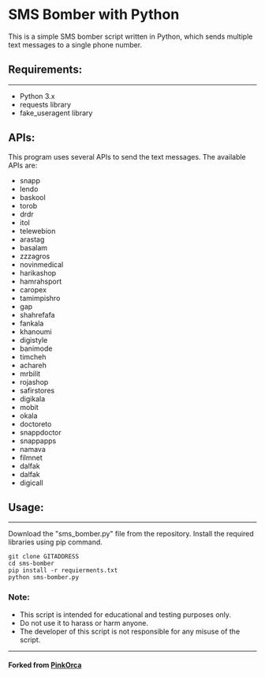# SMS Bomber with Python
This is a simple SMS bomber script written in Python, which sends multiple text messages to a single phone number.

## Requirements:
___
- Python 3.x
- requests library
- fake_useragent library

## APIs:
This program uses several APIs to send the text messages. The available APIs are:

- snapp
- lendo
- baskool
- torob
- drdr
- itol
- telewebion
- arastag
- basalam
- zzzagros
- novinmedical
- harikashop
- hamrahsport
- caropex
- tamimpishro
- gap
- shahrefafa
- fankala
- khanoumi
- digistyle
- banimode
- timcheh
- achareh
- mrbilit
- rojashop
- safirstores
- digikala
- mobit
- okala
- doctoreto
- snappdoctor
- snappapps
- namava
- filmnet
- dalfak
- dalfak
- digicall

## Usage:
___
Download the "sms_bomber.py" file from the repository. Install the required libraries using pip command.
```commandline
git clone GITADDRESS
cd sms-bomber
pip install -r requierments.txt
python sms-bomber.py
```

### Note:
- This script is intended for educational and testing purposes only.
- Do not use it to harass or harm anyone.
- The developer of this script is not responsible for any misuse of the script.
___
#### __**Forked from [PinkOrca](https://github.com/PinkOrca-net)**__